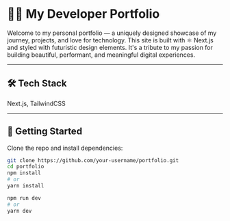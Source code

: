 # 👨‍💻 My Developer Portfolio

Welcome to my personal portfolio — a uniquely designed showcase of my journey, projects, and love for technology. This site is built with ⚛️ Next.js and styled with futuristic design elements. It's a tribute to my passion for building beautiful, performant, and meaningful digital experiences.


---

## 🛠️ Tech Stack

Next.js, TailwindCSS

---

## 🚀 Getting Started

Clone the repo and install dependencies:

```bash
git clone https://github.com/your-username/portfolio.git
cd portfolio
npm install
# or
yarn install
```

```bash
npm run dev
# or
yarn dev
```
